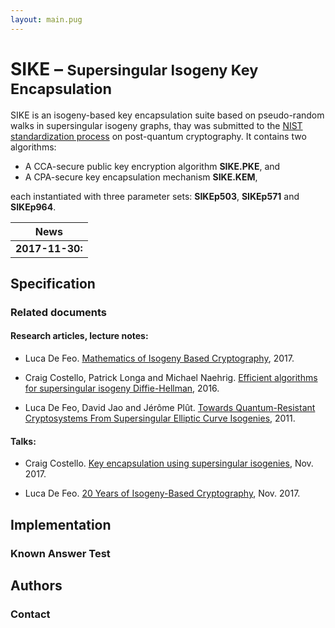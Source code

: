 ```yaml
---
layout: main.pug
---
```


# SIKE – <small>Supersingular Isogeny Key Encapsulation</small>

SIKE is an isogeny-based key encapsulation suite based on
pseudo-random walks in supersingular isogeny graphs, thay was
submitted to the [NIST standardization
process](https://csrc.nist.gov/Projects/Post-Quantum-Cryptography) on
post-quantum cryptography. It contains two algorithms: 

- A CCA-secure public key encryption algorithm **SIKE.PKE**, and
- A CPA-secure key encapsulation mechanism **SIKE.KEM**,

each instantiated with three parameter sets: **SIKEp503**,
**SIKEp571** and **SIKEp964**.

| News |
|-|
| **2017-11-30:** | SIKE proposal submitted to [NIST PQC process](https://csrc.nist.gov/Projects/Post-Quantum-Cryptography).

## Specification

### Related documents

#### Research articles, lecture notes:

- Luca De Feo. [Mathematics of Isogeny Based
  Cryptography](https://arxiv.org/abs/1711.04062), 2017.

- Craig Costello, Patrick Longa and Michael Naehrig. [Efficient
  algorithms for supersingular isogeny
  Diffie-Hellman](https://eprint.iacr.org/2016/413), 2016.

- Luca De Feo, David Jao and Jérôme Plût. [Towards Quantum-Resistant
  Cryptosystems From Supersingular Elliptic Curve
  Isogenies](https://eprint.iacr.org/2011/506), 2011.

#### Talks:

- Craig Costello. [Key encapsulation using supersingular
  isogenies](https://ecc2017.cs.ru.nl/slides/ecc2017-costello.pdf),
  Nov. 2017.

- Luca De Feo. [20 Years of Isogeny-Based
  Cryptography](http://defeo.lu/docet/assets/slides/2017-11-14-ecc.pdf),
  Nov. 2017.

## Implementation

### Known Answer Test

## Authors

### Contact
